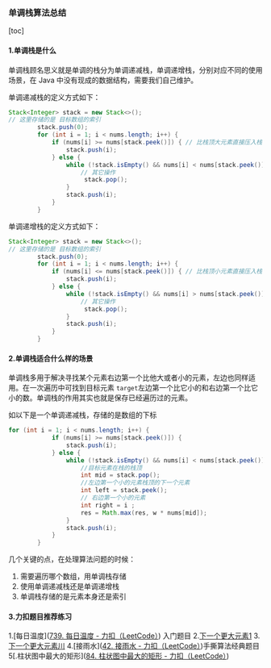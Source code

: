 ### 单调栈算法总结

[toc]

#### 1.单调栈是什么



单调栈顾名思义就是单调的栈分为单调递减栈，单调递增栈，分别对应不同的使用场景，在 Java 中没有现成的数据结构，需要我们自己维护。

单调递减栈的定义方式如下：

~~~java
Stack<Integer> stack = new Stack<>();
// 这里存储的是 目标数组的索引
        stack.push(0);
        for (int i = 1; i < nums.length; i++) {
            if (nums[i] >= nums[stack.peek()]) { // 比栈顶大元素直接压入栈中保持单调递减
                stack.push(i);
            } else {
                while (!stack.isEmpty() && nums[i] < nums[stack.peek()]) {
                    // 其它操作
                     stack.pop();
                }
                stack.push(i);
            }
        }
~~~

单调递增栈的定义方式如下：

~~~java
Stack<Integer> stack = new Stack<>();
// 这里存储的是 目标数组的索引
        stack.push(0);
        for (int i = 1; i < nums.length; i++) {
            if (nums[i] <= nums[stack.peek()]) { // 比栈顶小元素直接压入栈中保持单调递增
                stack.push(i);
            } else {
                while (!stack.isEmpty() && nums[i] > nums[stack.peek()]) {
                    // 其它操作
                     stack.pop();
                }
                stack.push(i);
            }
        }
~~~

#### 2.单调栈适合什么样的场景

单调栈多用于解决寻找某个元素右边第一个比他大或者小的元素，左边也同样适用。在一次遍历中可找到目标元素 `target`左边第一个比它小的和右边第一个比它小的数。单调栈的作用其实也就是保存已经遍历过的元素。

如以下是一个单调递减栈，存储的是数组的下标

~~~java
for (int i = 1; i < nums.length; i++) {
            if (nums[i] >= nums[stack.peek()]) {
                stack.push(i);
            } else {
                while (!stack.isEmpty() && nums[i] < nums[stack.peek()]) {
                    //目标元素在栈的栈顶
                    int mid = stack.pop();
                    //左边第一个小的元素栈顶的下一个元素
                    int left = stack.peek();
                    // 右边第一个小的元素
                    int right = i ;
                    res = Math.max(res, w * nums[mid]);
                }
                stack.push(i);
            }
        }
~~~

几个关键的点，在处理算法问题的时候：

1. 需要遍历哪个数组，用单调栈存储
2. 使用单调递减栈还是单调递增栈
3. 单调栈存储的是元素本身还是索引

#### 3.力扣题目推荐练习

1.[每日温度]([739. 每日温度 - 力扣（LeetCode）](https://leetcode.cn/problems/daily-temperatures/)) 入门题目
2.[下一个更大元素1](https://leetcode.cn/problems/next-greater-element-i/)
3.[下一个更大元素川](https://leetcode.cn/problems/next-greater-element-ii/)
4.[接雨水]([42. 接雨水 - 力扣（LeetCode）](https://leetcode.cn/problems/trapping-rain-water/))手撕算法经典题目
5[.柱状图中最大的矩形]([84. 柱状图中最大的矩形 - 力扣（LeetCode）](https://leetcode.cn/problems/largest-rectangle-in-histogram/))